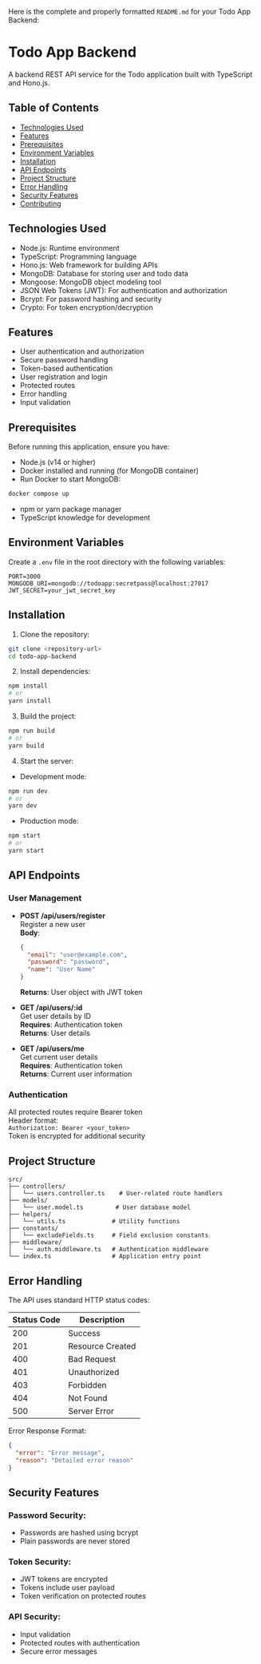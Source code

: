 Here is the complete and properly formatted `README.md` for your Todo App Backend:

# Todo App Backend

A backend REST API service for the Todo application built with TypeScript and Hono.js.

## Table of Contents

- [Technologies Used](#technologies-used)
- [Features](#features)
- [Prerequisites](#prerequisites)
- [Environment Variables](#environment-variables)
- [Installation](#installation)
- [API Endpoints](#api-endpoints)
- [Project Structure](#project-structure)
- [Error Handling](#error-handling)
- [Security Features](#security-features)
- [Contributing](#contributing)

## Technologies Used

- Node.js: Runtime environment
- TypeScript: Programming language
- Hono.js: Web framework for building APIs
- MongoDB: Database for storing user and todo data
- Mongoose: MongoDB object modeling tool
- JSON Web Tokens (JWT): For authentication and authorization
- Bcrypt: For password hashing and security
- Crypto: For token encryption/decryption

## Features

- User authentication and authorization
- Secure password handling
- Token-based authentication
- User registration and login
- Protected routes
- Error handling
- Input validation

## Prerequisites

Before running this application, ensure you have:

- Node.js (v14 or higher)
- Docker installed and running (for MongoDB container)
- Run Docker to start MongoDB:

```bash
docker compose up
```

- npm or yarn package manager
- TypeScript knowledge for development

## Environment Variables

Create a `.env` file in the root directory with the following variables:

```env
PORT=3000
MONGODB_URI=mongodb://todoapp:secretpass@localhost:27017
JWT_SECRET=your_jwt_secret_key
```

## Installation

1. Clone the repository:

```bash
git clone <repository-url>
cd todo-app-backend
```

2. Install dependencies:

```bash
npm install
# or
yarn install
```

3. Build the project:

```bash
npm run build
# or
yarn build
```

4. Start the server:

- Development mode:

```bash
npm run dev
# or
yarn dev
```

- Production mode:

```bash
npm start
# or
yarn start
```

## API Endpoints

### User Management

- **POST /api/users/register**  
  Register a new user  
  **Body**:

  ```json
  {
    "email": "user@example.com",
    "password": "password",
    "name": "User Name"
  }
  ```

  **Returns**: User object with JWT token

- **GET /api/users/:id**  
  Get user details by ID  
  **Requires**: Authentication token  
  **Returns**: User details

- **GET /api/users/me**  
  Get current user details  
  **Requires**: Authentication token  
  **Returns**: Current user information

### Authentication

All protected routes require Bearer token  
Header format:  
`Authorization: Bearer <your_token>`  
Token is encrypted for additional security

## Project Structure

```text
src/
├── controllers/
│   └── users.controller.ts    # User-related route handlers
├── models/
│   └── user.model.ts         # User database model
├── helpers/
│   └── utils.ts             # Utility functions
├── constants/
│   └── excludeFields.ts     # Field exclusion constants
├── middleware/
│   └── auth.middleware.ts   # Authentication middleware
└── index.ts                 # Application entry point
```

## Error Handling

The API uses standard HTTP status codes:

| Status Code | Description      |
| ----------- | ---------------- |
| 200         | Success          |
| 201         | Resource Created |
| 400         | Bad Request      |
| 401         | Unauthorized     |
| 403         | Forbidden        |
| 404         | Not Found        |
| 500         | Server Error     |

Error Response Format:

```json
{
  "error": "Error message",
  "reason": "Detailed error reason"
}
```

## Security Features

### Password Security:

- Passwords are hashed using bcrypt
- Plain passwords are never stored

### Token Security:

- JWT tokens are encrypted
- Tokens include user payload
- Token verification on protected routes

### API Security:

- Input validation
- Protected routes with authentication
- Secure error messages
